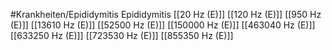 #Krankheiten/Epididymitis
Epididymitis
[[20 Hz (E)]]
[[120 Hz (E)]]
[[950 Hz (E)]]
[[13610 Hz (E)]]
[[52500 Hz (E)]]
[[150000 Hz (E)]]
[[463040 Hz (E)]]
[[633250 Hz (E)]]
[[723530 Hz (E)]]
[[855350 Hz (E)]]